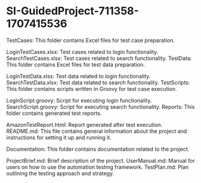 # SI-GuidedProject-711358-1707415536

TestCases: This folder contains Excel files for test case preparation.

LoginTestCases.xlsx: Test cases related to login functionality.
SearchTestCases.xlsx: Test cases related to search functionality.
TestData: This folder contains Excel files for test data preparation.

LoginTestData.xlsx: Test data related to login functionality.
SearchTestData.xlsx: Test data related to search functionality.
TestScripts: This folder contains scripts written in Groovy for test case execution.

LoginScript.groovy: Script for executing login functionality.
SearchScript.groovy: Script for executing search functionality.
Reports: This folder contains generated test reports.

AmazonTestReport.html: Report generated after test execution.
README.md: This file contains general information about the project and instructions for setting it up and running it.

Documentation: This folder contains documentation related to the project.

ProjectBrief.md: Brief description of the project.
UserManual.md: Manual for users on how to use the automation testing framework.
TestPlan.md: Plan outlining the testing approach and strategy.
